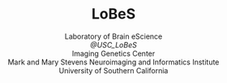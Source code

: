 <h1 align="center">LoBeS</h1>

<p align="center"> Laboratory of Brain eScience <br>
<em>@USC_LoBeS</em> <br>
Imaging Genetics Center <br>
Mark and Mary Stevens Neuroimaging and Informatics Institute <br>
University of Southern California <br>
</p>
